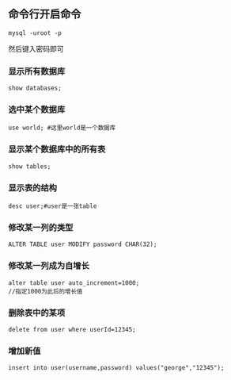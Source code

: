 ## 命令行开启命令
    mysql -uroot -p
然后键入密码即可
### 显示所有数据库
    show databases;
### 选中某个数据库
    use world; #这里world是一个数据库
### 显示某个数据库中的所有表
    show tables;
### 显示表的结构
    desc user;#user是一张table
### 修改某一列的类型
    ALTER TABLE user MODIFY password CHAR(32);
### 修改某一列成为自增长
    alter table user auto_increment=1000;
    //指定1000为此后的增长值
### 删除表中的某项
    delete from user where userId=12345;
### 增加新值
    insert into user(username,password) values("george","12345");
